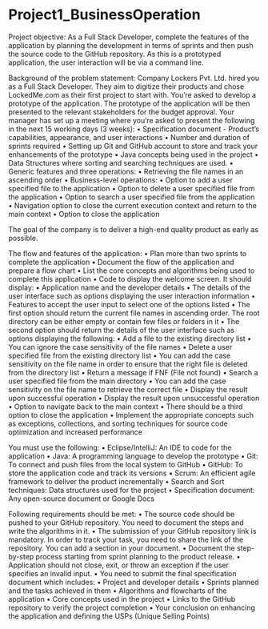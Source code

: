# Project1_BusinessOperation

Project objective: As a Full Stack Developer, complete the features of the application by planning the development in terms of sprints and then push the source code to the GitHub repository. As this is a prototyped application, the user interaction will be via a command line.

Background of the problem statement: Company Lockers Pvt. Ltd. hired you as a Full Stack Developer. They aim to digitize their products and chose LockedMe.com as their first project to start with. You’re asked to develop a prototype of the application. The prototype of the application will be then presented to the relevant stakeholders for the budget approval. Your manager has set up a meeting where you’re asked to present the following in the next 15 working days (3 weeks): • Specification document - Product’s capabilities, appearance, and user interactions • Number and duration of sprints required • Setting up Git and GitHub account to store and track your enhancements of the prototype • Java concepts being used in the project • Data Structures where sorting and searching techniques are used. • Generic features and three operations: • Retrieving the file names in an ascending order • Business-level operations: • Option to add a user specified file to the application • Option to delete a user specified file from the application • Option to search a user specified file from the application • Navigation option to close the current execution context and return to the main context • Option to close the application

The goal of the company is to deliver a high-end quality product as early as possible.

The flow and features of the application: • Plan more than two sprints to complete the application • Document the flow of the application and prepare a flow chart • List the core concepts and algorithms being used to complete this application • Code to display the welcome screen. It should display: • Application name and the developer details • The details of the user interface such as options displaying the user interaction information • Features to accept the user input to select one of the options listed • The first option should return the current file names in ascending order. The root directory can be either empty or contain few files or folders in it • The second option should return the details of the user interface such as options displaying the following: • Add a file to the existing directory list • You can ignore the case sensitivity of the file names • Delete a user specified file from the existing directory list • You can add the case sensitivity on the file name in order to ensure that the right file is deleted from the directory list • Return a message if FNF (File not found) • Search a user specified file from the main directory • You can add the case sensitivity on the file name to retrieve the correct file • Display the result upon successful operation • Display the result upon unsuccessful operation • Option to navigate back to the main context • There should be a third option to close the application • Implement the appropriate concepts such as exceptions, collections, and sorting techniques for source code optimization and increased performance

You must use the following: • Eclipse/IntelliJ: An IDE to code for the application • Java: A programming language to develop the prototype • Git: To connect and push files from the local system to GitHub • GitHub: To store the application code and track its versions • Scrum: An efficient agile framework to deliver the product incrementally • Search and Sort techniques: Data structures used for the project • Specification document: Any open-source document or Google Docs

Following requirements should be met: • The source code should be pushed to your GitHub repository. You need to document the steps and write the algorithms in it. • The submission of your GitHub repository link is mandatory. In order to track your task, you need to share the link of the repository. You can add a section in your document. • Document the step-by-step process starting from sprint planning to the product release. • Application should not close, exit, or throw an exception if the user specifies an invalid input. • You need to submit the final specification document which includes: • Project and developer details • Sprints planned and the tasks achieved in them • Algorithms and flowcharts of the application • Core concepts used in the project • Links to the GitHub repository to verify the project completion • Your conclusion on enhancing the application and defining the USPs (Unique Selling Points)
